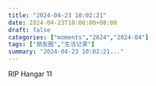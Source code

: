 ```yaml
---
title: "2024-04-23 10:02:21"
date: 2024-04-23T10:00:00+08:00
draft: false
categories: ["moments","2024","2024-04"]
tags: ["朋友圈","生活记录"]
summary: "2024-04-23 10:02:21..."
---
```


RIP Hangar 11

